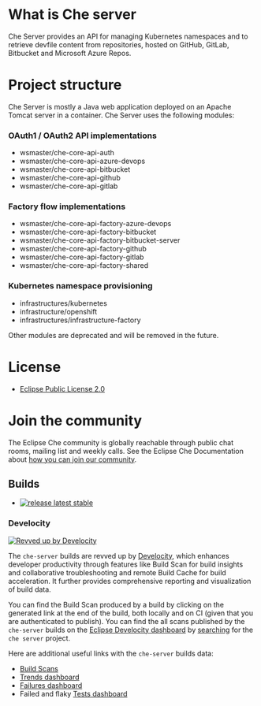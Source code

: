 # What is Che server
Che Server provides an API for managing Kubernetes namespaces and to retrieve devfile content from repositories,
hosted on GitHub, GitLab, Bitbucket and Microsoft Azure Repos.

# Project structure
Che Server is mostly a Java web application deployed on an Apache Tomcat server in a container. Che Server uses the following modules:     
### OAuth1 / OAuth2 API implementations
- wsmaster/che-core-api-auth
- wsmaster/che-core-api-azure-devops
- wsmaster/che-core-api-bitbucket
- wsmaster/che-core-api-github
- wsmaster/che-core-api-gitlab
### Factory flow implementations
- wsmaster/che-core-api-factory-azure-devops
- wsmaster/che-core-api-factory-bitbucket
- wsmaster/che-core-api-factory-bitbucket-server
- wsmaster/che-core-api-factory-github
- wsmaster/che-core-api-factory-gitlab
- wsmaster/che-core-api-factory-shared
### Kubernetes namespace provisioning
- infrastructures/kubernetes
- infrastructure/openshift
- infrastructures/infrastructure-factory

Other modules are deprecated and will be removed in the future.

# License

- [Eclipse Public License 2.0](LICENSE)

# Join the community

The Eclipse Che community is globally reachable through public chat rooms, mailing list and weekly calls.
See the Eclipse Che Documentation about [how you can join our community](https://www.eclipse.org/che/docs/stable/overview/introduction-to-eclipse-che/#_joining_the_community).

## Builds

* [![release latest stable](https://github.com/eclipse-che/che-server/actions/workflows/release.yml/badge.svg)](https://github.com/eclipse-che/che-server/actions/workflows/release.yml)

### Develocity

[![Revved up by Develocity](https://img.shields.io/badge/Revved%20up%20by-Develocity-06A0CE?logo=Gradle&labelColor=02303A)](https://develocity-staging.eclipse.org/)

The `che-server` builds are revved up by [Develocity](https://develocity-staging.eclipse.org/scans), which enhances developer productivity through features like Build Scan for build insights and collaborative troubleshooting and remote Build Cache for build acceleration. It further provides comprehensive reporting and visualization of build data.

You can find the Build Scan produced by a build by clicking on the generated link at the end of the build, both locally and on CI (given that you are authenticated to publish). You can find the all scans published by the `che-server` builds on the [Eclipse Develocity dashboard](https://develocity-staging.eclipse.org) by [searching](https://develocity-staging.eclipse.org/scans?search.rootProjectNames=che%20server) for the `che server` project.

Here are additional useful links with the `che-server` builds data:
- [Build Scans](https://develocity-staging.eclipse.org/scans?search.rootProjectNames=che%20server)
- [Trends dashboard](https://develocity-staging.eclipse.org/scans/trends?search.rootProjectNames=che%20server)
- [Failures dashboard](https://develocity-staging.eclipse.org/scans/failures?search.rootProjectNames=che%20server)
- Failed and flaky [Tests dashboard](https://develocity-staging.eclipse.org/scans/tests?search.rootProjectNames=che%20server)
